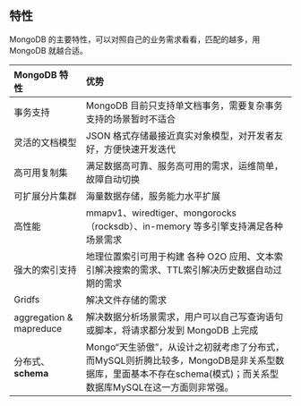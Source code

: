 ## 特性

MongoDB 的主要特性，可以对照自己的业务需求看看，匹配的越多，用 MongoDB 就越合适。

| MongoDB 特性 | 优势 |
| :--- | :--- |
| 事务支持 | MongoDB 目前只支持单文档事务，需要复杂事务支持的场景暂时不适合 |
| 灵活的文档模型 | JSON 格式存储最接近真实对象模型，对开发者友好，方便快速开发迭代 |
| 高可用复制集 | 满足数据高可靠、服务高可用的需求，运维简单，故障自动切换 |
| 可扩展分片集群 | 海量数据存储，服务能力水平扩展 |
| 高性能 | mmapv1、wiredtiger、mongorocks（rocksdb）、in-memory 等多引擎支持满足各种场景需求 |
| 强大的索引支持 | 地理位置索引可用于构建 各种 O2O 应用、文本索引解决搜索的需求、TTL索引解决历史数据自动过期的需求 |
| Gridfs | 解决文件存储的需求 |
| aggregation & mapreduce | 解决数据分析场景需求，用户可以自己写查询语句或脚本，将请求都分发到 MongoDB 上完成 |
| 分布式、**schema** | Mongo“天生骄傲”，从设计之初就考虑了分布式，而MySQL则折腾比较多，MongoDB是非关系型数据库，里面基本不存在schema\(模式\)；而关系型数据库MySQL在这一方面则非常强。 |



